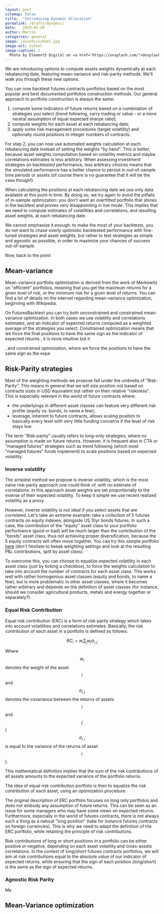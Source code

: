```yaml
---
layout: post
sitemap: false
title:  "Introducing Dynamic Allocation"
permalink: /drafts/dynamic/
date:   2019-05-20
author: Martin
categories: general
image: /assets/school.jpg
image-alt: School 
image-caption: |
  Photo by Element5 Digital on <a href="https://unsplash.com/">Unsplash.com</a>
---
```


We are introducing options to compute assets weights dynamically at each rebalancing date, featuring mean-variance and risk-parity methods. We'll walk you through these new options.
<!--more-->

You can now backtest futures contracts portfolios based on the most popular and best documented portfolios construction methods. Our general approach to portfolio construction is always the same:

1. compute some indicators of future returns based on a combination of  strategies you select (trend following, carry trading or value - or a more neutral assumption of equal expected sharpe ratio);
2. compute weights for each asset at each rebalancing date; 
3. apply some risk management procedures (target volatility) and optionally round positions to integer numbers of contracts.

For step 2, you can now use automated weights calculation at each rebalancing date instead of setting the weights "by hand". This is better, because asset weights computation based on volatility metrics and maybe correlations estimates is less arbitrary. When assessing investment strategies on backtested performance, less arbitrary choices means that the simulated performance has a better chance to persist in out-of-sample time periods or assets (of course there is no guarantee that it will be the case though!).

When calculating the positions at each rebalancing date we use only data available at this point in time. By doing so, we try again to avoid the pitfalls of in-sample optimization: you don't want an overfitted portfolio that shines in the backtest and proves very disappointing in live mode. This implies that we need to compute estimates of volatilities and correlations, and resulting asset weights, at each rebalancing date.

We cannot emphasize it enough: to make the most of your backtests, you do not want to chase overly optimistic backtested performance with fine-tuned strategies and asset weights, but rather to test strategies as simple and agnostic as possible, in order to maximize your chances of success out-of-sample.

Now, back to the point:

## Mean-variance

Mean-variance portfolio optimization is derived from the work of Markowitz on "efficient" portfolios, meaning that you get the maximum returns for a given level of risk, or the minimum risk for a given level of returns. You can find a lot of details on the internet regarding mean-variance optimization, beginning with Wikipedia.

On FuturesBacktest you can try both unconstrained and constrained mean-variance optimization. In both cases we use volatility and correlations estimates, and an indicator of expected returns computed as a weighted average of the strategies you select. Constrained optimization means that we force the final positions to have the same sign as the indicator of expected returns ; it is more intuitive but it 

, and constrained optimization, where we force the positions to have the same sign as the expe



## Risk-Parity strategies

Most of the weighting methods we propose fall under the umbrella of "Risk-Parity". This means in general that we will size position not based on contracts sizes in USD equivalent but rather on their relative "riskiness". This is especially relevant in the world of future contracts where:

- the underlyings in different asset classes can feature very different risk profile (equity vs. bonds, to name a few);
- leverage, inherent to future contracts, allows scaling position to basically every level with very little funding concerns if the level of risk stays low.

The term "Risk-parity" usually refers to long-only strategies, where no assumption is made on future returns. However, it is frequent also in CTA or "managed futures" strategies such as trend following (which most "managed futures" funds implement) to scale positions based on expected volatility.

### Inverse volatility

The simplest method we propose is inverse volatility, which is the most naïve risk-parity approach one could think of, with no estimate of correlations. In this approach asset weights are set proportionally to the inverse of their expected volatility. To keep it simple we use recent realized volatility as a proxy. 

However, inverse volatility is not ideal if you select assets that are correlated. Let's take an extreme example: take a collection of 5 futures contracts on equity indexes, alongside US 10yr bonds futures. In such a case, the contribution of the "equity" asset class to your portfolio performance (good or bad) will be much larger than the contribution of the "bonds" asset class, thus not achieving proper diversification, because the 5 equity contracts will often move together. You can try this sample portfolio [here](/backtest/QWUsQtrhH) (don't hesitate to tweak weighting settings and look at the resulting P&L contributions, split by asset class).

To overcome this, you can choose to equalize expected volatility in each asset class (just by ticking a checkbox), to force the weights calculation to take into account the number of contracts for each asset class. This works well with rather homogenous asset classes (equity and bonds, to name a few), but is more problematic in other asset classes, where it becomes rather arbitrary and depends on the definition of asset classes (for instance, should we consider agricultural products, metals and energy together or separately?).

### Equal Risk Contribution

Equal risk contribution (ERC) is a form of risk parity strategy which takes into account volatilities and correlations estimates. Basically, the risk contribution of each asset in a portfolio is defined as follows:

$$ RC_i = w_i \sum_{j}{w_j \sigma_{i,j}} $$

Where $$w_i$$ denotes the weight of the asset $$i$$ and $$\sigma_{i,j}$$ denotes the covariance between the returns of assets $$i$$ and $$j$$ ($$\sigma_{i,i}$$ is equal to the variance of the returns of asset $$i$$).

This mathematical definition implies that the sum of the risk contributions of all assets amounts to the expected variance of the portfolio returns. 

The idea of equal risk contribution portfolio is then to equalize the risk contribution of each asset, using an optimization procedure.

The original description of ERC portfolio focuses on long only portfolios and does not embody any assumption of future returns. This can be seen as an issue for some managers who may have some views on expected returns. Furthermore, especially in the world of futures contracts, there is not always such a thing as a natural "long position" (take for instance futures contracts on foreign currencies). This is why we need to adapt the definition of the ERC portfolio, while  retaining the principle of risk contributions.

Risk contributions of long or short positions in a portfolio can be either positive or negative, depending on each asset volatility and cross-assets correlations. In the context of long/short futures contracts portfolios, we will aim at risk contributions equal to the absolute value of our indicator of expected returns, while ensuring that the sign of each position (long/short) is the same as the sign of expected returns.

### Agnostic Risk Parity

Me

## Mean-Variance optimization